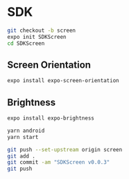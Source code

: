 # SDK

```bash
git checkout -b screen
expo init SDKScreen
cd SDKScreen
```

## Screen Orientation

```bash
expo install expo-screen-orientation
```

## Brightness

```bash
expo install expo-brightness
```

```bash
yarn android
yarn start
```

```bash
git push --set-upstream origin screen
git add .
git commit -am "SDKScreen v0.0.3"
git push
```

